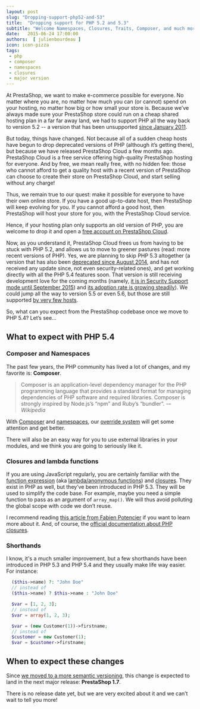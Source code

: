```yaml
---
layout: post
slug: "Dropping-support-php52-and-53"
title:  "Dropping support for PHP 5.2 and 5.3"
subtitle: "Welcome Namespaces, Closures, Traits, Composer, and much more!"
date:   2015-06-24 17:00:00
authors:  [ julienbourdeau ]
icon: icon-pizza
tags:
 - php
 - composer
 - namespaces
 - closures
 - major version
---
```


At PrestaShop, we want to make e-commerce possible for everyone. No matter where you are, no matter how much you can (or cannot) spend on your hosting, no matter how big or how small your store is. Because we’ve always made sure your PrestaShop store could run on a cheap shared hosting plan in a far far away land, we had to support PHP all the way back to version 5.2 -- a version that has been unsupported [since January 2011][1].

But today, things have changed. Not because all of a sudden cheap hosts have begun to drop deprecated versions of PHP (although it’s getting there), but because we have released PrestaShop Cloud a few months ago. PrestaShop Cloud is a free service offering high-quality PrestaShop hosting for everyone. And by free, we mean really free, with no hidden fee: those who cannot afford to get a quality host with a recent version of PrestaShop can choose to create their store on PrestaShop Cloud, and start selling without any charge!

Thus, we remain true to our quest: make it possible for everyone to have their own online store. If you have a good up-to-date host, then PrestaShop will keep evolving for you. If you cannot afford a good host, then PrestaShop will host your store for you, with the PrestaShop Cloud service.

Hence, if your hosting plan only supports an old version of PHP, you are welcome to drop it and open a [free account on PrestaShop Cloud][2].

Now, as you understand it, PrestaShop Cloud frees us from having to be stuck with PHP 5.2, and allows us to move to greener pastures (read: more recent versions of PHP). Yes, we are planning to skip PHP 5.3 altogether (a version that has also been [deprecated since August 2014][1], and has not received any update since, not even security-related ones), and get working directly with all the PHP 5.4 features soon. That version is still receiving development love for the coming months (namely, [it is in Security Support mode until September 2015][3]) and [its adoption rate is growing steadily][4]). We could jump all the way to version 5.5 or even 5.6, but those are still supported [by very few hosts][5].

So, what can you expect from the PrestaShop codebase once we move to PHP 5.4? Let’s see...


## What to expect with PHP 5.4

### Composer and Namespaces

The past few years, the PHP community has lived a lot of changes, and my favorite is: **Composer**.

> Composer is an application-level dependency manager for the PHP programming language that provides a standard
> format for managing dependencies of PHP software and required libraries. Composer is strongly inspired by
> Node.js’s “npm” and Ruby’s “bundler”.
> -– <cite>Wikipedia</cite>

With [Composer](https://getcomposer.org/) and [namespaces](http://php.net/manual/en/language.namespaces.php), our [override system](http://doc.prestashop.com/display/PS16/Overriding+default+behaviors) will get some attention and get better.

There will also be an easy way for you to use external libraries in your modules, and we think you are going to seriously like it.


### Closures and lambda functions

If you are using JavaScript regularly, you are certainly familiar with the [function expression](https://developer.mozilla.org/en-US/docs/Web/JavaScript/Reference/Functions#The_function_expression_%28function_expression%29) (aka [lambda/anonymous functions](https://en.wikipedia.org/wiki/Anonymous_function)) and [closures](https://developer.mozilla.org/en-US/docs/Web/JavaScript/Closures). They exist in PHP as well, but they’ve been introduced in PHP 5.3. They will be used to simplify the code base. For example, maybe you need a simple function to pass as an argument of `array_map()`. We will thus avoid polluting the global scope with code we don’t reuse.

I recommend reading [this article from Fabien Potencier](http://fabien.potencier.org/article/17/on-php-5-3-lambda-functions-and-closures) if you want to learn more about it. And, of course, the [official documentation about PHP closures](http://php.net/manual/en/class.closure.php).

### Shorthands

I know, it's a much smaller improvement, but a few shorthands have been introduced in PHP 5.3 and PHP 5.4 and they usually make life way easier. For instance:

```php
  ($this->name) ?: "John Doe"
  // instead of
  ($this->name) ? $this->name : "John Doe"
```


```php
  $var = [1, 2, 3];
  // instead of
  $var = array(1, 2, 3);
```


```php
  $var = (new Customer(1))->firstname;
  // instead of
  $customer = new Customer(1);
  $var = $customer->firstname;
```



## When to expect these changes

Since [we moved to a more semantic versioning](http://build.prestashop.com/news/a-more-semantic-versioning-scheme/), this change is expected to land in the next major release: **PrestaShop 1.7**.

There is no release date yet, but we are very excited about it and we can’t wait to tell you more!

[1]: http://php.net/eol.php
[2]: https://www.prestashop.com/
[3]: http://php.net/supported-versions.php
[4]: http://w3techs.com/technologies/details/pl-php/5.4/all
[5]: http://w3techs.com/technologies/details/pl-php/5/all
